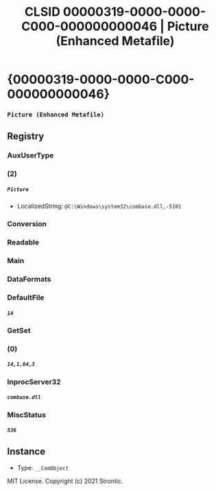﻿---
title: "CLSID 00000319-0000-0000-C000-000000000046 | Picture (Enhanced Metafile)"
excerpt: What is COM-Object CLSID 00000319-0000-0000-C000-000000000046?
---

# {00000319-0000-0000-C000-000000000046}

### `Picture (Enhanced Metafile)`

## Registry


### AuxUserType


### (2)

##### `Picture`
* LocalizedString: `@C:\Windows\system32\combase.dll,-5101`

### Conversion


### Readable


### Main


### DataFormats


### DefaultFile

##### `14`

### GetSet


### (0)

##### `14,1,64,3`

### InprocServer32

##### `combase.dll`

### MiscStatus

##### `536`

## Instance

* Type: `__ComObject`

MIT License. Copyright (c) 2021 Strontic.


